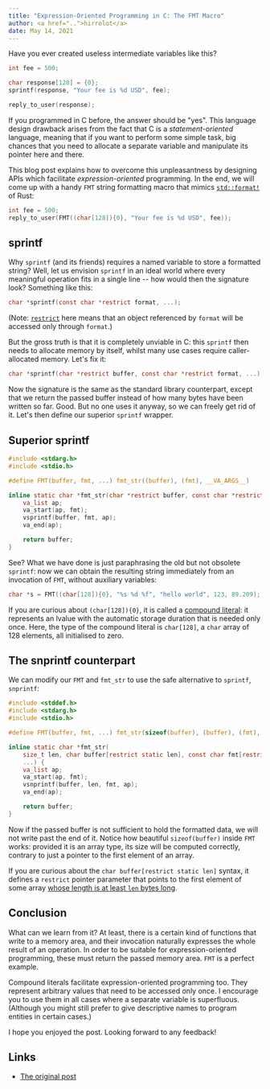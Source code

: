 ```yaml
---
title: "Expression-Oriented Programming in C: The FMT Macro"
author: <a href="..">hirrolot</a>
date: May 14, 2021
---
```


Have you ever created useless intermediate variables like this?

```c
int fee = 500;

char response[128] = {0};
sprintf(response, "Your fee is %d USD", fee);

reply_to_user(response);
```

If you programmed in C before, the answer should be "yes". This language design drawback arises from the fact that C is a _statement-oriented_ language, meaning that if you want to perform some simple task, big chances that you need to allocate a separate variable and manipulate its pointer here and there.

This blog post explains how to overcome this unpleasantness by designing APIs which facilitate _expression-oriented_ programming. In the end, we will come up with a handy `FMT` string formatting macro that mimics [`std::format!`] of Rust:

```c
int fee = 500;
reply_to_user(FMT((char[128]){0}, "Your fee is %d USD", fee));
```

[`std::format!`]: https://doc.rust-lang.org/std/macro.format.html

## sprintf

Why `sprintf` (and its friends) requires a named variable to store a formatted string? Well, let us envision `sprintf` in an ideal world where every meaningful operation fits in a single line -- how would then the signature look? Something like this:

```c
char *sprintf(const char *restrict format, ...);
```

(Note: [`restrict`](https://en.cppreference.com/w/c/language/restrict) here means that an object referenced by `format` will be accessed only through `format`.)

But the gross truth is that it is completely unviable in C: this `sprintf` then needs to allocate memory by itself, whilst many use cases require caller-allocated memory. Let's fix it:

```c
char *sprintf(char *restrict buffer, const char *restrict format, ...);
```

Now the signature is the same as the standard library counterpart, except that we return the passed buffer instead of how many bytes have been written so far. Good. But no one uses it anyway, so we can freely get rid of it. Let's then define our superior `sprintf` wrapper.

## Superior sprintf

```c
#include <stdarg.h>
#include <stdio.h>

#define FMT(buffer, fmt, ...) fmt_str((buffer), (fmt), __VA_ARGS__)

inline static char *fmt_str(char *restrict buffer, const char *restrict fmt, ...) {
    va_list ap;
    va_start(ap, fmt);
    vsprintf(buffer, fmt, ap);
    va_end(ap);

    return buffer;
}
```

See? What we have done is just paraphrasing the old but not obsolete `sprintf`: now we can obtain the resulting string immediately from an invocation of `FMT`, without auxiliary variables:

```c
char *s = FMT((char[128]){0}, "%s %d %f", "hello world", 123, 89.209);
```

If you are curious about `(char[128]){0}`, it is called a [compound literal]: it represents an lvalue with the automatic storage duration that is needed only once. Here, the type of the compound literal is `char[128]`, a `char` array of 128 elements, all initialised to zero.

[compound literal]: https://en.cppreference.com/w/c/language/compound_literal

## The snprintf counterpart

We can modify our `FMT` and `fmt_str` to use the safe alternative to `sprintf`, `snprintf`:

```c
#include <stddef.h>
#include <stdarg.h>
#include <stdio.h>

#define FMT(buffer, fmt, ...) fmt_str(sizeof(buffer), (buffer), (fmt), __VA_ARGS__)

inline static char *fmt_str(
    size_t len, char buffer[restrict static len], const char fmt[restrict],
    ...) {
    va_list ap;
    va_start(ap, fmt);
    vsnprintf(buffer, len, fmt, ap);
    va_end(ap);

    return buffer;
}
```

Now if the passed buffer is not sufficient to hold the formatted data, we will not write past the end of it. Notice how beautiful `sizeof(buffer)` inside `FMT` works: provided it is an array type, its size will be computed correctly, contrary to just a pointer to the first element of an array.

If you are curious about the `char buffer[restrict static len]` syntax, it defines a `restrict` pointer parameter that points to the first element of some array [whose length is at least `len` bytes long](https://en.cppreference.com/w/c/language/array).

## Conclusion

What can we learn from it? At least, there is a certain kind of functions that write to a memory area, and their invocation naturally expresses the whole result of an operation. In order to be suitable for expression-oriented programming, these must return the passed memory area. `FMT` is a perfect example.

Compound literals facilitate expression-oriented programming too. They represent arbitrary values that need to be accessed only once. I encourage you to use them in all cases where a separate variable is superfluous. (Although you might still prefer to give descriptive names to program entities in certain cases.)

I hope you enjoyed the post. Looking forward to any feedback!

## Links

 - [The original post](https://dev.to/hirrolot/expression-oriented-programming-in-c-the-fmt-macro-43jo)
